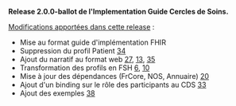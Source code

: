 **Release 2.0.0-ballot de l'Implementation Guide Cercles de Soins.**

[Modifications apportées dans cette release](https://github.com/ansforge/IG-fhir-cercle-de-soins/pulls?q=is%3Apr+is%3Aclosed+milestone%3A2.0.0) :

* Mise au format guide d'implémentation FHIR
* Suppression du profil Patient [34](https://github.com/ansforge/IG-fhir-cercle-de-soins/pull/34)
* Ajout du narratif au format web [27](https://github.com/ansforge/IG-fhir-cercle-de-soins/pull/27), [13](https://github.com/ansforge/IG-fhir-cercle-de-soins/pull/13), [35](https://github.com/ansforge/IG-fhir-cercle-de-soins/pull/35)
* Transformation des profils en FSH [6](https://github.com/ansforge/IG-fhir-cercle-de-soins/pull/6), [10](https://github.com/ansforge/IG-fhir-cercle-de-soins/pull/10)
* Mise à jour des dépendances (FrCore, NOS, Annuaire) [20](https://github.com/ansforge/IG-fhir-cercle-de-soins/pull/20)
* Ajout d'un binding sur le rôle des participants au CDS [33](https://github.com/ansforge/IG-fhir-cercle-de-soins/pull/33)
* Ajout des exemples [38](https://github.com/ansforge/IG-fhir-cercle-de-soins/pull/38)
